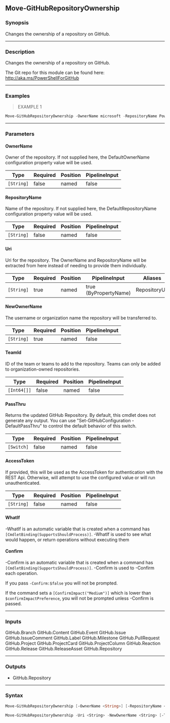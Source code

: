 Move-GitHubRepositoryOwnership
------------------------------

### Synopsis
Changes the ownership of a repository on GitHub.

---

### Description

Changes the ownership of a repository on GitHub.

The Git repo for this module can be found here: http://aka.ms/PowerShellForGitHub

---

### Examples
> EXAMPLE 1

```PowerShell
Move-GitHubRepositoryOwnership -OwnerName microsoft -RepositoryName PowerShellForGitHub -NewOwnerName OctoCat
```

---

### Parameters
#### **OwnerName**
Owner of the repository.
If not supplied here, the DefaultOwnerName configuration property value will be used.

|Type      |Required|Position|PipelineInput|
|----------|--------|--------|-------------|
|`[String]`|false   |named   |false        |

#### **RepositoryName**
Name of the repository.
If not supplied here, the DefaultRepositoryName configuration property value will be used.

|Type      |Required|Position|PipelineInput|
|----------|--------|--------|-------------|
|`[String]`|false   |named   |false        |

#### **Uri**
Uri for the repository.
The OwnerName and RepositoryName will be extracted from here instead of needing to provide
them individually.

|Type      |Required|Position|PipelineInput        |Aliases      |
|----------|--------|--------|---------------------|-------------|
|`[String]`|true    |named   |true (ByPropertyName)|RepositoryUrl|

#### **NewOwnerName**
The username or organization name the repository will be transferred to.

|Type      |Required|Position|PipelineInput|
|----------|--------|--------|-------------|
|`[String]`|true    |named   |false        |

#### **TeamId**
ID of the team or teams to add to the repository.  Teams can only be added to
organization-owned repositories.

|Type       |Required|Position|PipelineInput|
|-----------|--------|--------|-------------|
|`[Int64[]]`|false   |named   |false        |

#### **PassThru**
Returns the updated GitHub Repository.  By default, this cmdlet does not generate any output.
You can use "Set-GitHubConfiguration -DefaultPassThru" to control the default behavior
of this switch.

|Type      |Required|Position|PipelineInput|
|----------|--------|--------|-------------|
|`[Switch]`|false   |named   |false        |

#### **AccessToken**
If provided, this will be used as the AccessToken for authentication with the
REST Api.  Otherwise, will attempt to use the configured value or will run unauthenticated.

|Type      |Required|Position|PipelineInput|
|----------|--------|--------|-------------|
|`[String]`|false   |named   |false        |

#### **WhatIf**
-WhatIf is an automatic variable that is created when a command has ```[CmdletBinding(SupportsShouldProcess)]```.
-WhatIf is used to see what would happen, or return operations without executing them
#### **Confirm**
-Confirm is an automatic variable that is created when a command has ```[CmdletBinding(SupportsShouldProcess)]```.
-Confirm is used to -Confirm each operation.

If you pass ```-Confirm:$false``` you will not be prompted.

If the command sets a ```[ConfirmImpact("Medium")]``` which is lower than ```$confirmImpactPreference```, you will not be prompted unless -Confirm is passed.

---

### Inputs
GitHub.Branch
GitHub.Content
GitHub.Event
GitHub.Issue
GitHub.IssueComment
GitHub.Label
GitHub.Milestone
GitHub.PullRequest
GitHub.Project
GitHub.ProjectCard
GitHub.ProjectColumn
GitHub.Reaction
GitHub.Release
GitHub.ReleaseAsset
GitHub.Repository

---

### Outputs
* GitHub.Repository

---

### Syntax
```PowerShell
Move-GitHubRepositoryOwnership [-OwnerName <String>] [-RepositoryName <String>] -NewOwnerName <String> [-TeamId <Int64[]>] [-PassThru] [-AccessToken <String>] [-WhatIf] [-Confirm] [<CommonParameters>]
```
```PowerShell
Move-GitHubRepositoryOwnership -Uri <String> -NewOwnerName <String> [-TeamId <Int64[]>] [-PassThru] [-AccessToken <String>] [-WhatIf] [-Confirm] [<CommonParameters>]
```
